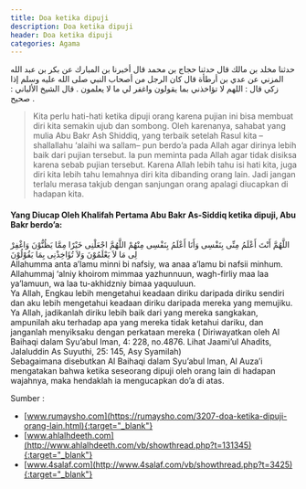 ```yaml
---
title: Doa ketika dipuji
description: Doa ketika dipuji
header: Doa ketika dipuji
categories: Agama
---
```

<div class="ar">
 حدثنا مخلد بن مالك قال حدثنا حجاج بن محمد قال أخبرنا بن المبارك عن بكر بن عبد الله المزني عن عدي بن أرطأة قال كان الرجل من أصحاب النبي صلى الله عليه وسلم إذا زكي قال : اللهم لا تؤاخذني بما يقولون واغفر لي ما لا يعلمون .
قال الشيخ الألباني : صحيح .
</div>

> Kita perlu hati-hati ketika dipuji orang karena pujian ini bisa membuat diri kita semakin ujub dan sombong. Oleh karenanya, sahabat yang mulia Abu Bakr Ash Shiddiq, yang terbaik setelah Rasul kita –shallallahu ‘alaihi wa sallam– pun berdo’a pada Allah agar dirinya lebih baik dari pujian tersebut. Ia pun meminta pada Allah agar tidak disiksa karena sebab pujian tersebut. Karena Allah lebih tahu isi hati kita, juga diri kita lebih tahu lemahnya diri kita dibanding orang lain. Jadi jangan terlalu merasa takjub dengan sanjungan orang apalagi diucapkan di hadapan kita.

#### Yang Diucap Oleh Khalifah Pertama Abu Bakr As-Siddiq ketika dipuji, Abu Bakr berdo’a:
<div class="ar">
اللَّهُمَّ أَنْتَ أَعْلَمُ مِنِّى بِنَفْسِى وَأَنَا أَعْلَمُ بِنَفْسِى مِنْهُمْ اللَّهُمَّ اجْعَلْنِى خَيْرًا مِمَّا يَظُنُّوْنَ وَاغْفِرْ لِى مَا لاَ يَعْلَمُوْنَ وَلاَ تُؤَاخِذْنِى بِمَا يَقُوْلُوْنَ
</div>
Allahumma anta a’lamu minni bi nafsiy, wa anaa a’lamu bi nafsii minhum. Allahummaj ‘alniy khoirom mimmaa yazhunnuun, wagh-firliy maa laa ya’lamuun, wa laa tu-akhidzniy bimaa yaquuluun.
<div class="id">
Ya Allah, Engkau lebih mengetahui keadaan diriku daripada diriku sendiri dan aku lebih mengetahui keadaan diriku daripada mereka yang memujiku. Ya Allah, jadikanlah diriku lebih baik dari yang mereka sangkakan, ampunilah aku terhadap apa yang mereka tidak ketahui dariku, dan janganlah menyiksaku dengan perkataan mereka ( Diriwayatkan oleh Al Baihaqi dalam Syu’abul Iman, 4: 228, no.4876. Lihat Jaami’ul Ahadits, Jalaluddin As Suyuthi, 25: 145, Asy Syamilah)</div>
Sebagaimana disebutkan Al Baihaqi dalam Syu’abul Iman, Al Auza’i mengatakan bahwa ketika seseorang dipuji oleh orang lain di hadapan  wajahnya, maka hendaklah ia mengucapkan do’a di atas.


Sumber :
- [www.rumaysho.com](https://rumaysho.com/3207-doa-ketika-dipuji-orang-lain.html){:target="_blank"}
- [www.ahlalhdeeth.com](http://www.ahlalhdeeth.com/vb/showthread.php?t=131345){:target="_blank"}
- [www.4salaf.com](http://www.4salaf.com/vb/showthread.php?t=3425){:target="_blank"}

